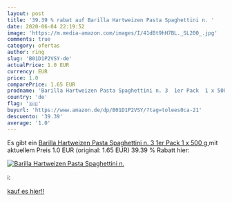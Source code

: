 ```yaml
---
layout: post
title: '39.39 % rabat auf Barilla Hartweizen Pasta Spaghettini n. '
date: 2020-06-04 22:19:52
image: 'https://m.media-amazon.com/images/I/41dBt9hH7BL._SL200_.jpg'
comments: true
category: ofertas
author: ring
slug: 'B01D1P2VSY-de'
actualPrice: 1.0 EUR
currency: EUR
price: 1.0
comparePrice: 1.65 EUR
prodname: 'Barilla Hartweizen Pasta Spaghettini n. 3  1er Pack  1 x 500 g '
country: 'de'
flag: '🇩🇪'
buyurl: 'https://www.amazon.de/dp/B01D1P2VSY/?tag=tolees0ca-21'
descuento: '39.39'
average: '1.0'
---
```


Es gibt ein [Barilla Hartweizen Pasta Spaghettini n. 3  1er Pack  1 x 500 g ](https://www.amazon.de/dp/B01D1P2VSY/?tag=tolees0ca-21) mit aktuellem Preis 1.0 EUR (original: 1.65 EUR) 39.39 % Rabatt hier:

[![Barilla Hartweizen Pasta Spaghettini n. ](https://m.media-amazon.com/images/I/41dBt9hH7BL._SL200_.jpg)](https://www.amazon.de/dp/B01D1P2VSY/?tag=tolees0ca-21)

ℹ️:


[kauf es hier!!](https://www.amazon.de/dp/B01D1P2VSY/?tag=tolees0ca-21)
